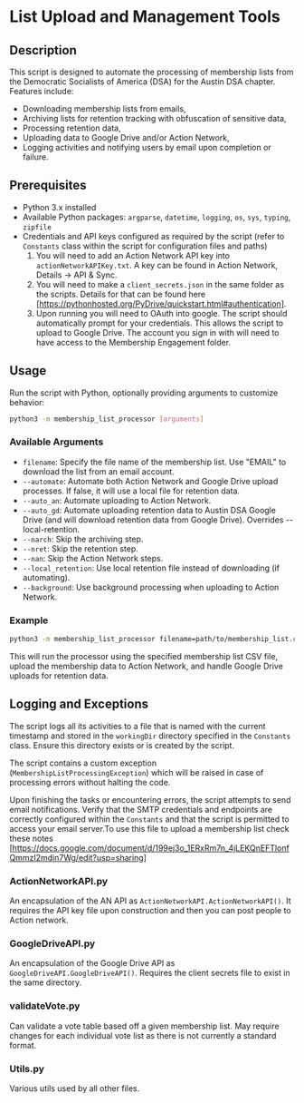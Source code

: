 # List Upload and Management Tools

## Description

This script is designed to automate the processing of membership lists from the Democratic Socialists of America (DSA) for the Austin DSA chapter.
Features include:
- Downloading membership lists from emails,
- Archiving lists for retention tracking with obfuscation of sensitive data,
- Processing retention data,
- Uploading data to Google Drive and/or Action Network,
- Logging activities and notifying users by email upon completion or failure.

## Prerequisites

- Python 3.x installed
- Available Python packages: `argparse`, `datetime`, `logging`, `os`, `sys`, `typing`, `zipfile`
- Credentials and API keys configured as required by the script (refer to `Constants` class within the script for configuration files and paths)
  1. You will need to add an Action Network API key into `actionNetworkAPIKey.txt`. A key can be found in Action Network, Details -> API & Sync.
  3. You will need to make a `client_secrets.json` in the same folder as the scripts. Details for that can be found here [https://pythonhosted.org/PyDrive/quickstart.html#authentication].
  2. Upon running you will need to OAuth into google. The script should automatically prompt for your credentials. This allows the script to upload to Google Drive. The account you sign in with will need to have access to the Membership Engagement folder.

## Usage

Run the script with Python, optionally providing arguments to customize behavior:

```bash
python3 -m membership_list_processor [arguments]
```

### Available Arguments
- `filename`: Specify the file name of the membership list. Use "EMAIL" to download the list from an email account.
- `--automate`: Automate both Action Network and Google Drive upload processes. If false, it will use a local file for retention data.
- `--auto_an`: Automate uploading to Action Network.
- `--auto_gd`: Automate uploading retention data to Austin DSA Google Drive (and will download retention data from Google Drive). Overrides --local-retention.
- `--narch`: Skip the archiving step.
- `--nret`: Skip the retention step.
- `--nan`: Skip the Action Network steps.
- `--local_retention`: Use local retention file instead of downloading (if automating).
- `--background`: Use background processing when uploading to Action Network.

### Example

```bash
python3 -m membership_list_processor filename=path/to/membership_list.csv --automate
```

This will run the processor using the specified membership list CSV file, upload the membership data to Action Network, and handle Google Drive uploads for retention data.

## Logging and Exceptions

The script logs all its activities to a file that is named with the current timestamp and stored in the `workingDir` directory specified in the `Constants` class. Ensure this directory exists or is created by the script.

The script contains a custom exception (`MembershipListProcessingException`) which will be raised in case of processing errors without halting the code.

Upon finishing the tasks or encountering errors, the script attempts to send email notifications. Verify that the SMTP credentials and endpoints are correctly configured within the `Constants` and that the script is permitted to access your email server.To use this file to upload a membership list check these notes [https://docs.google.com/document/d/199ej3o_1ERxRm7n_4jLEKQnEFTlonfQmmzI2mdin7Wg/edit?usp=sharing]

### ActionNetworkAPI.py
An encapsulation of the AN API as `ActionNetworkAPI.ActionNetworkAPI()`. It requires the API key file upon construction and then you can post people to Action network.

### GoogleDriveAPI.py
An encapsulation of the Google Drive API as `GoogleDriveAPI.GoogleDriveAPI()`. Requires the client secrets file to exist in the same directory.

### validateVote.py
Can validate a vote table based off a given membership list. May require changes for each individual vote list as there is not currently a standard format.

### Utils.py
Various utils used by all other files.
